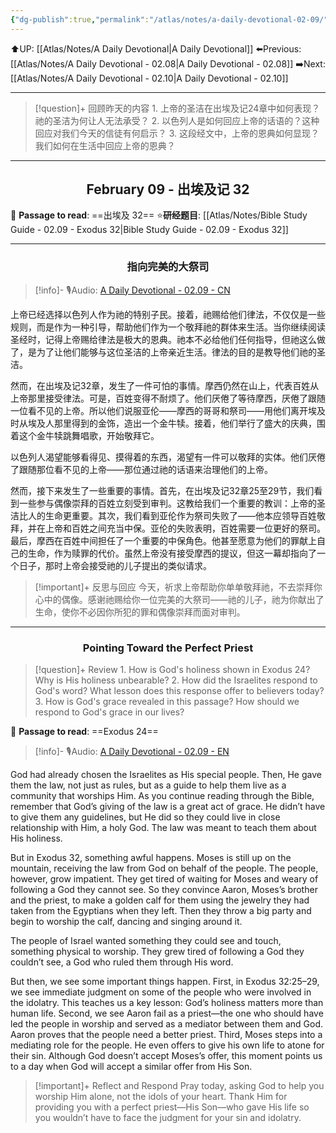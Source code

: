 ```yaml
---
{"dg-publish":true,"permalink":"/atlas/notes/a-daily-devotional-02-09/"}
---
```


 ⬆️UP: [[Atlas/Notes/A Daily Devotional\|A Daily Devotional]]
⬅️Previous: [[Atlas/Notes/A Daily Devotional - 02.08\|A Daily Devotional - 02.08]]
➡️Next: [[Atlas/Notes/A Daily Devotional - 02.10\|A Daily Devotional - 02.10]]

---

> [!question]+ 回顾昨天的内容
> 1.⁠ ⁠上帝的圣洁在出埃及记24章中如何表现？祂的圣洁为何让人无法承受？
> 2.⁠ ⁠以色列人是如何回应上帝的话语的？这种回应对我们今天的信徒有何启示？
> 3.⁠ ⁠这段经文中，上帝的恩典如何显现？我们如何在生活中回应上帝的恩典？


---
## <center>February 09 - 出埃及记 32</center>

📖 **Passage to read**: ==出埃及 32==
⭐**研经题目**: [[Atlas/Notes/Bible Study Guide - 02.09 - Exodus 32\|Bible Study Guide - 02.09 - Exodus 32]]

---
### <center>指向完美的大祭司</center>

> [!info]- 🎙️Audio: [A Daily Devotional - 02.09 - CN]()

上帝已经选择以色列人作为祂的特别子民。接着，祂赐给他们律法，不仅仅是一些规则，而是作为一种引导，帮助他们作为一个敬拜祂的群体来生活。当你继续阅读圣经时，记得上帝赐给律法是极大的恩典。祂本不必给他们任何指导，但祂这么做了，是为了让他们能够与这位圣洁的上帝亲近生活。律法的目的是教导他们祂的圣洁。

然而，在出埃及记32章，发生了一件可怕的事情。摩西仍然在山上，代表百姓从上帝那里接受律法。可是，百姓变得不耐烦了。他们厌倦了等待摩西，厌倦了跟随一位看不见的上帝。所以他们说服亚伦——摩西的哥哥和祭司——用他们离开埃及时从埃及人那里得到的金饰，造出一个金牛犊。接着，他们举行了盛大的庆典，围着这个金牛犊跳舞唱歌，开始敬拜它。

以色列人渴望能够看得见、摸得着的东西，渴望有一件可以敬拜的实体。他们厌倦了跟随那位看不见的上帝——那位通过祂的话语来治理他们的上帝。

然而，接下来发生了一些重要的事情。首先，在出埃及记32章25至29节，我们看到一些参与偶像崇拜的百姓立刻受到审判。这教给我们一个重要的教训：上帝的圣洁比人的生命更重要。其次，我们看到亚伦作为祭司失败了——他本应领导百姓敬拜，并在上帝和百姓之间充当中保。亚伦的失败表明，百姓需要一位更好的祭司。最后，摩西在百姓中间担任了一个重要的中保角色。他甚至愿意为他们的罪献上自己的生命，作为赎罪的代价。虽然上帝没有接受摩西的提议，但这一幕却指向了一个日子，那时上帝会接受祂的儿子提出的类似请求。

> [!important]+ 反思与回应
今天，祈求上帝帮助你单单敬拜祂，不去崇拜你心中的偶像。感谢祂赐给你一位完美的大祭司——祂的儿子，祂为你献出了生命，使你不必因你所犯的罪和偶像崇拜而面对审判。




---
### <center>Pointing Toward the Perfect Priest</center>

> [!question]+ Review
> 1.⁠ ⁠How is God's holiness shown in Exodus 24? Why is His holiness unbearable?
> 2.⁠ ⁠How did the Israelites respond to God's word? What lesson does this response offer to believers today?
> 3.⁠ ⁠How is God's grace revealed in this passage? How should we respond to God's grace in our lives?

📖 **Passage to read**: ==Exodus 24==

> [!info]- 🎙️Audio: [A Daily Devotional - 02.09 - EN]()  


God had already chosen the Israelites as His special people. Then, He gave them the law, not just as rules, but as a guide to help them live as a community that worships Him. As you continue reading through the Bible, remember that God’s giving of the law is a great act of grace. He didn’t have to give them any guidelines, but He did so they could live in close relationship with Him, a holy God. The law was meant to teach them about His holiness.

But in Exodus 32, something awful happens. Moses is still up on the mountain, receiving the law from God on behalf of the people. The people, however, grow impatient. They get tired of waiting for Moses and weary of following a God they cannot see. So they convince Aaron, Moses’s brother and the priest, to make a golden calf for them using the jewelry they had taken from the Egyptians when they left. Then they throw a big party and begin to worship the calf, dancing and singing around it.

The people of Israel wanted something they could see and touch, something physical to worship. They grew tired of following a God they couldn’t see, a God who ruled them through His word.

But then, we see some important things happen. First, in Exodus 32:25–29, we see immediate judgment on some of the people who were involved in the idolatry. This teaches us a key lesson: God’s holiness matters more than human life. Second, we see Aaron fail as a priest—the one who should have led the people in worship and served as a mediator between them and God. Aaron proves that the people need a better priest. Third, Moses steps into a mediating role for the people. He even offers to give his own life to atone for their sin. Although God doesn’t accept Moses’s offer, this moment points us to a day when God will accept a similar offer from His Son.

> [!important]+ Reflect and Respond
Pray today, asking God to help you worship Him alone, not the idols of your heart. Thank Him for providing you with a perfect priest—His Son—who gave His life so you wouldn’t have to face the judgment for your sin and idolatry.






















